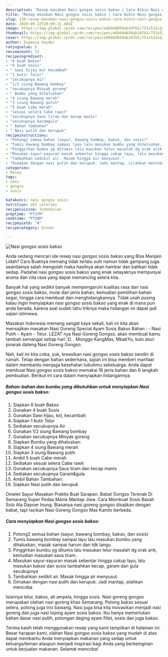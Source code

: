 ```yaml
---
description: "Resep masakan Nasi gongso sosis bakso | Cara Bikin Nasi gongso sosis bakso Yang Lezat"
title: "Resep masakan Nasi gongso sosis bakso | Cara Bikin Nasi gongso sosis bakso Yang Lezat"
slug: 139-resep-masakan-nasi-gongso-sosis-bakso-cara-bikin-nasi-gongso-sosis-bakso-yang-lezat
date: 2020-09-22T20:09:21.404Z
image: https://img-global.cpcdn.com/recipes/e8b0dd650ab34fb5/751x532cq70/nasi-gongso-sosis-bakso-foto-resep-utama.jpg
thumbnail: https://img-global.cpcdn.com/recipes/e8b0dd650ab34fb5/751x532cq70/nasi-gongso-sosis-bakso-foto-resep-utama.jpg
cover: https://img-global.cpcdn.com/recipes/e8b0dd650ab34fb5/751x532cq70/nasi-gongso-sosis-bakso-foto-resep-utama.jpg
author: Eugenia Snyder
ratingvalue: 5
reviewcount: 12
recipeingredient:
- "6 buah Bakso"
- "4 buah Sosis"
- " Sawi hijau kol kecambah"
- "1 butir Telur"
- "secukupnya Air"
- "1/2 siung Bawang bombay"
- "secukupnya Minyak goreng"
- " Bumbu yang dihaluskan"
- "4 siung Bawang merah"
- "3 siung Bawang putih"
- "5 buah Cabe merah"
- "sesuai selera Cabe rawit"
- "secukupnya Saus tiram dan kecap manis"
- "secukupnya Garamgula"
- " Bahan Tambahan"
- " Nasi putih dan kerupuk"
recipeinstructions:
- "Potong2 semua bahan (sayur, bawang bombay, bakso, dan sosis)"
- "Tumis bawang bombay sampai layu lalu masukan bumbu yang dihaluskan, masak sampai harum dan tdk langu"
- "Pinggirkan bumbu yg ditumis lalu masukan telur masalah dg orak arik, kemudian masukan saus tiram."
- "Masukan sayur-sayuran masak sebentar hingga cukup layu, lalu masukan bakso dan sosis tambahkan kecap, garam dan gula secukupnya"
- "Tambahkan sedikit air. Masak hingga air menyusut."
- "Dimakan dengan nasi putih dan kerupuk. Jadi mantap, silahkan mencoba"
categories:
- Resep
tags:
- nasi
- gongso
- sosis

katakunci: nasi gongso sosis 
nutrition: 267 calories
recipecuisine: Indonesian
preptime: "PT37M"
cooktime: "PT58M"
recipeyield: "4"
recipecategory: Dinner

---
```



![Nasi gongso sosis bakso](https://img-global.cpcdn.com/recipes/e8b0dd650ab34fb5/751x532cq70/nasi-gongso-sosis-bakso-foto-resep-utama.jpg)

Anda sedang mencari ide resep nasi gongso sosis bakso yang Bisa Manjain Lidah? Cara Buatnya memang tidak terlalu sulit namun tidak gampang juga. seandainya salah mengolah maka hasilnya akan hambar dan bahkan tidak sedap. Padahal nasi gongso sosis bakso yang enak selayaknya mempunyai aroma dan cita rasa yang dapat memancing selera kita.

Banyak hal yang sedikit banyak mempengaruhi kualitas rasa dari nasi gongso sosis bakso, mulai dari jenis bahan, kemudian pemilihan bahan segar, hingga cara membuat dan menghidangkannya. Tidak usah pusing kalau ingin menyiapkan nasi gongso sosis bakso yang enak di mana pun anda berada, karena asal sudah tahu triknya maka hidangan ini dapat jadi sajian istimewa.

Masakan Indonesia memang sangat kaya sekali, kali ini kita akan mensajikan masakan Nasi Goreng Special Ayam Sosis Bakso Bahan : - Nasi Putih - Ayam - Telur. LEZAT nya Nasi Goreng Gongso. akan membuat kamu tambah semangat setiap hari :D. . Monggo KangMas, MbakYu, kulo aturi pinarak dateng Nasi Goreng Gongso.


Nah, kali ini kita coba, yuk, kreasikan nasi gongso sosis bakso sendiri di rumah. Tetap dengan bahan sederhana, sajian ini bisa memberi manfaat dalam membantu menjaga kesehatan tubuhmu sekeluarga. Anda dapat membuat Nasi gongso sosis bakso memakai 16 jenis bahan dan 6 langkah pembuatan. Berikut ini cara dalam menyiapkan hidangannya.

<!--inarticleads1-->

##### Bahan-bahan dan bumbu yang dibutuhkan untuk menyiapkan Nasi gongso sosis bakso:

1. Siapkan 6 buah Bakso
1. Gunakan 4 buah Sosis
1. Gunakan  Sawi hijau, kol, kecambah
1. Siapkan 1 butir Telur
1. Sediakan secukupnya Air
1. Gunakan 1/2 siung Bawang bombay
1. Gunakan secukupnya Minyak goreng
1. Siapkan  Bumbu yang dihaluskan:
1. Siapkan 4 siung Bawang merah
1. Siapkan 3 siung Bawang putih
1. Ambil 5 buah Cabe merah
1. Sediakan sesuai selera Cabe rawit
1. Gunakan secukupnya Saus tiram dan kecap manis
1. Sediakan secukupnya Garam&amp;gula
1. Ambil  Bahan Tambahan:
1. Siapkan  Nasi putih dan kerupuk


Omelet Sayur Masakan Praktis Buat Sarapan. Babat Gongso Terenak Di Semarang Super Pedas Manis Mantap Jiwa. Cara Membuat Sosis Basah Solo Ala Dapoer Inung. Biasanya nasi goreng gongso disajikan dengan babat, tapi racikan Nasi Goreng Gongso Mas Kamto berbeda. 

<!--inarticleads2-->

##### Cara menyiapkan Nasi gongso sosis bakso:

1. Potong2 semua bahan (sayur, bawang bombay, bakso, dan sosis)
1. Tumis bawang bombay sampai layu lalu masukan bumbu yang dihaluskan, masak sampai harum dan tdk langu
1. Pinggirkan bumbu yg ditumis lalu masukan telur masalah dg orak arik, kemudian masukan saus tiram.
1. Masukan sayur-sayuran masak sebentar hingga cukup layu, lalu masukan bakso dan sosis tambahkan kecap, garam dan gula secukupnya
1. Tambahkan sedikit air. Masak hingga air menyusut.
1. Dimakan dengan nasi putih dan kerupuk. Jadi mantap, silahkan mencoba


Isiannya telur, bakso, ati ampela, hingga sosis. Nasi goreng gongso merupakan olahan nasi goreng khas Semarang. Potong bakso sesuai selera, potong juga trio bawang. Nasi juga bisa kita inovasikan menjadi nasi goreng dan juga nasi toping ayam sosis bakso. Ibu hanya memerlukan bahan dasar nasi putih, potongan daging ayam fillet, sosis dan juga bakso. 

Terima kasih telah menggunakan resep yang kami tampilkan di halaman ini. Besar harapan kami, olahan Nasi gongso sosis bakso yang mudah di atas dapat membantu Anda menyiapkan makanan yang sedap untuk keluarga/teman ataupun menjadi inspirasi bagi Anda yang berkeinginan untuk berjualan makanan. Selamat mencoba!
